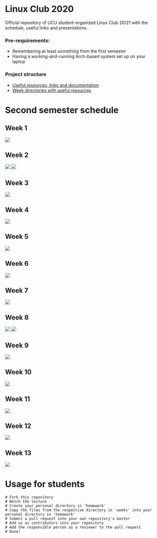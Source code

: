 # Linux Club 2020
Official repository of UCU student-organized Linux Club 20/21 with the schedule, useful links and presentations.

### Pre-requirements:
- Remembering at least something from the first semester 
- Having a working-and-running Arch-based system set up on your laptop

### Project structure

* [Useful resources, links and documentation](./docs/)
* [Week directories with useful resources](./weeks/)

# Second semester schedule

## Week 1
[![](docs/static/week1.png)](https://docs.google.com/presentation/d/e/2PACX-1vSSadBIITbvf13sJ624zSe88cXqjXVOvFeNqmFxbhoxof43t51eGi-POJZDPoUu8h4-3unlOy8FQQ13/pub?start=false&loop=false&delayms=3000)

## Week 2
[![](docs/static/week2-1.png)](https://docs.google.com/presentation/d/e/2PACX-1vQay3NircnJCfpeFy6WNKmFnbywvOR3Gf6rM93-8kjjrMe1CFWo-qDq1r289A0W3l5D-kbNoLH1FBAg/pub?start=false&loop=false&delayms=3000)
[![](docs/static/week2-2.png)](https://docs.google.com/presentation/d/e/2PACX-1vTxoWHLorLUICy34NvzPEE6dPTfuKQIoXX2TKXYTgHzLjeeVHQhj1ctp1j4nz4BCdufoEerdxnE5JFM/pub?start=false&loop=false&delayms=3000)

## Week 3
[![](docs/static/week3.png)](https://docs.google.com/presentation/d/e/2PACX-1vTGeWvHGl6CXoYriqlU4VEc5S0AogH5fn_85AswA7nwDaoiQ9mbeA8utyfrKF5GI-7ASeHdwecHmD2r/pub?start=false&loop=false&delayms=3000)

## Week 4
[![](docs/static/week4.png)](https://docs.google.com/presentation/d/e/2PACX-1vQ5R1REdagb1WsRLuhcZb-k1a_j6yPPgfZlL7gyadp4VwKWlWydVxbSl2OKpHH5lqlbBYblD0E9AM7z/pub?start=false&loop=false&delayms=3000)

## Week 5
[![](docs/static/week5.png)](https://docs.google.com/presentation/d/e/2PACX-1vSwRYb0LULiq0EGpJ1adne2e4W9_QAgsNcM1R825YCBey9WprUD_rWw9lmQuCYcVD7RZJcQRxVujCRJ/pub?start=false&loop=false&delayms=3000)

## Week 6
[![](docs/static/week6.png)](https://github.com/LastGenius-edu/UCU_Rust_Course/raw/main/rust_1/lecture.pdf)

## Week 7
[![](docs/static/week7.png)](https://github.com/LastGenius-edu/UCU_Rust_Course/raw/main/rust_2/lecture.pdf)

## Week 8
[![](docs/static/week8-1.png)]()
[![](docs/static/week8-2.png)]()

## Week 9
[![](docs/static/week9.png)](https://github.com/LastGenius-edu/UCU_Rust_Course/raw/main/rust_3/lecture.pdf)

## Week 10
[![](docs/static/week10.png)](https://github.com/LastGenius-edu/UCU_Rust_Course/raw/main/rust_4/lecture.pdf)

## Week 11
[![](docs/static/week11.png)]()

## Week 12
[![](docs/static/week12.png)]()

## Week 13
[![](docs/static/week13.png)]()

# Usage for students
```
# Fork this repository
# Watch the lecture
# Create your personal directory in 'homework'
# Copy the files from the respective directory in 'weeks' into your personal directory in 'homework'
# Submit a pull request into your own repository's master
# Add us as contributors into your repository
# Add the responsible person as a reviewer to the pull request
# Done!
```
